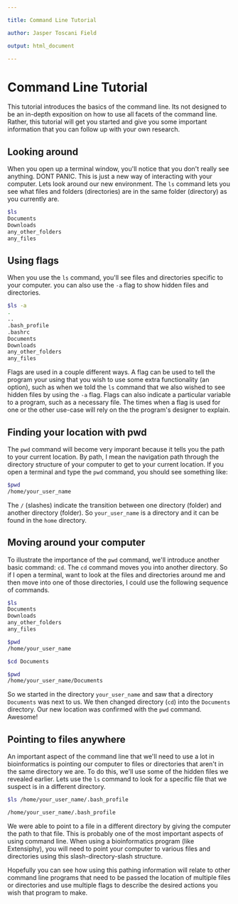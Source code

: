 ```yaml
---

title: Command Line Tutorial

author: Jasper Toscani Field

output: html_document

---
```

# Command Line Tutorial

This tutorial introduces the basics of the command line. Its not designed to be an in-depth exposition on how to use all facets of the command line. Rather, this tutorial will get you started and give you some important information that you can follow up with your own research.

## Looking around
When you open up a terminal window, you'll notice that you don't really see anything. DONT PANIC. This is just a new way of interacting with your computer. Lets look around our new environment. The `ls` command lets you see what files and folders (directories) are in the same folder (directory) as you currently are.

```bash
$ls
Documents
Downloads
any_other_folders
any_files
```

## Using flags
When you use the `ls` command, you'll see files and directories specific to your computer. you can also use the `-a` flag to show hidden files and directories.

```bash
$ls -a
.
..
.bash_profile
.bashrc
Documents
Downloads
any_other_folders
any_files
```

Flags are used in a couple different ways. A flag can be used to tell the program your using that you wish to use some extra functionality (an option), such as when we told the `ls` command that we also wished to see hidden files by using the `-a` flag. Flags can also indicate a particular variable to a program, such as a necessary file. The times when a flag is used for one or the other use-case will rely on the the program's designer to explain.

## Finding your location with pwd

The `pwd` command will become very imporant because it tells you the path to your current location. By path, I mean the navigation path through the directory structure of your computer to get to your current location. If you open a terminal and type the `pwd` command, you should see something like:

```bash
$pwd
/home/your_user_name
```

The `/` (slashes) indicate the transition between one directory (folder) and another directory (folder). So `your_user_name` is a directory and it can be found in the `home` directory.

## Moving around your computer

To illustrate the importance of the `pwd` command, we'll introduce another basic command: `cd`. The `cd` command moves you into another directory. So if I open a terminal, want to look at the files and directories around me and then move into one of those directories, I could use the following sequence of commands.

```bash
$ls
Documents
Downloads
any_other_folders
any_files

$pwd
/home/your_user_name

$cd Documents

$pwd
/home/your_user_name/Documents
```

So we started in the directory `your_user_name` and saw that a directory `Documents` was next to us. We then changed directory (`cd`) into the `Documents` directory. Our new location was confirmed with the `pwd` command. Awesome!

## Pointing to files anywhere

An important aspect of the command line that we'll need to use a lot in bioinformatics is pointing our computer to files or directories that aren't in the same directory we are. To do this, we'll use some of the hidden files we revealed earlier. Lets use the `ls` command to look for a specific file that we suspect is in a different directory.

```bash
$ls /home/your_user_name/.bash_profile

/home/your_user_name/.bash_profile
```

We were able to point to a file in a different directory by giving the computer the path to that file. This is probably one of the most important aspects of using command line. When using a bioinformatics program (like Extensiphy), you will need to point your computer to various files and directories using this slash-directory-slash structure.

Hopefully you can see how using this pathing information will relate to other command line programs that need to be passed the location of multiple files or directories and use multiple flags to describe the desired actions you wish that program to make.

